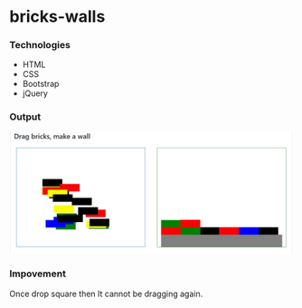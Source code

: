 # bricks-walls

### Technologies
* HTML
* CSS 
* Bootstrap
* jQuery
### Output
![alt text](https://github.com/Mfarzana/bricks-walls/blob/master/img/screen2.jpg)

### Impovement 
Once drop square then It cannot be dragging again.
